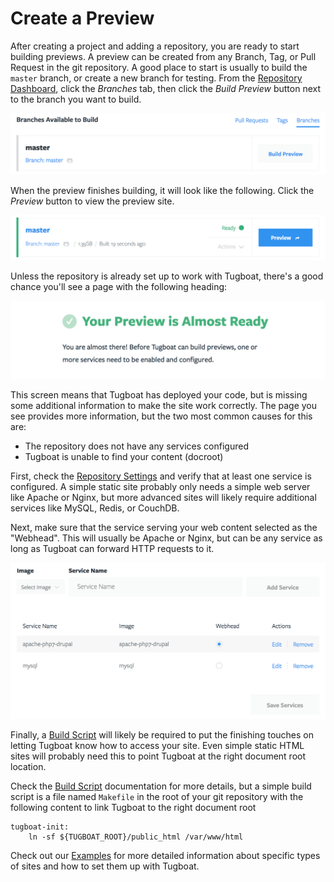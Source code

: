 # Create a Preview

After creating a project and adding a repository, you are ready to start
building previews. A preview can be created from any Branch, Tag, or Pull
Request in the git repository. A good place to start is usually to build the
`master` branch, or create a new branch for testing. From the [Repository
Dashboard](/tugboat-dashboard/repositories/index.md), click the
*Branches* tab, then click the *Build Preview* button next to the branch you want to build.

![Build Preview](_images/build-preview.png)

When the preview finishes building, it will look like the following. Click the
*Preview* button to view the preview site.

![Preview Ready](_images/preview-ready.png)

Unless the repository is already set up to work with Tugboat, there's a good
chance you'll see a page with the following heading:

![Almost There](_images/preview-almost-ready.png)

This screen means that Tugboat has deployed your code, but is missing some additional information to make the site work correctly. The page you see provides more information, but the two most common causes for this are:

* The repository does not have any services configured 
* Tugboat is unable to find your content (docroot)

First, check the [Repository Settings](../../tugboat-dashboard/repositories/settings/index.md) and verify that at
least one service is configured. A simple static site probably only needs a
simple web server like Apache or Nginx, but more advanced sites will likely
require additional services like MySQL, Redis, or CouchDB.

Next, make sure that the service serving your web content selected as the
"Webhead". This will usually be Apache or Nginx, but can be any service as long as Tugboat can forward HTTP requests to it.

![Repository Services](_images/repo-services.png)

Finally, a [Build Script](/build-script/) will likely be required to
put the finishing touches on letting Tugboat know how to access your site. Even simple static HTML sites will probably need this to point Tugboat at the right document root location.

Check the [Build Script](/build-script/) documentation for more details, but a simple build script is a file named `Makefile` in the root of your git repository with the following content to link Tugboat to the right
document root

```
tugboat-init:
    ln -sf ${TUGBOAT_ROOT}/public_html /var/www/html
```

Check out our [Examples](/build-script/example-build-scripts/) for more detailed information about specific types of sites and how to set them up with Tugboat.